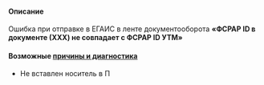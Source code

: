 #### Описание
Ошибка при отправке в ЕГАИС в ленте документооборота **«ФСРАР ID в документе (ХХХ) не совпадает с ФСРАР ID УТМ»**

#### Возможные [причины и диагностика](https://n.sbis.ru/article/62771fcb-59e4-4f7e-bd02-591597f4adcc)
- Не вставлен носитель в П